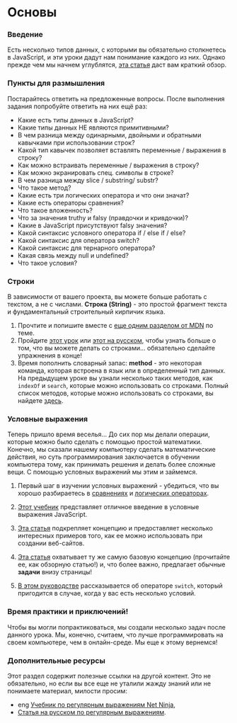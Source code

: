 # Основы

### Введение

Есть несколько типов данных, с которыми вы обязательно столкнетесь в JavaScript, и эти уроки дадут нам понимание каждого из них. Однако прежде чем мы начнем углублятся, [эта статья](https://learn.javascript.ru/types-intro) даст вам краткий обзор.

### Пункты для размышления

Постарайтесь ответить на предложенные вопросы. После выполнения задания попробуйте ответить на них ещё раз:

- Какие есть типы данных в JavaScript?
- Какие типы данных НЕ являются примитивными?
- В чем разница между одинарными, двойными и обратными кавычками при использовании строк?
- Какой тип кавычек позволяет вставлять переменные / выражения в строку?
- Как можно встраивать переменные / выражения в строку?
- Как можно экранировать спец. символы в строке?
- В чем разница между slice / substring/ substr?
- Что такое метод?
- Какие есть три логических оператора и что они значат?
- Какие есть операторы сравнения?
- Что такое вложенность?
- Что за значения truthy и falsy (правдочки и кривдочки)?
- Какие в JavaScript присутствуют falsy значения?
- Какой синтаксис условного оператора if / else if / else?
- Какой синтаксис для оператора switch?
- Какой синтаксис для тернарного оператора?
- Какая связь между null и undefined?
- Что такое условия?

### Строки

В зависимости от вашего проекта, вы можете больше работать с текстом, а не с числами. **Строка (String)** - это простой фрагмент текста и фундаментальный строительный кирпичик языка.

1. Прочтите и попишите вместе с [еще одним разделом от MDN](https://developer.mozilla.org/ru/docs/Learn/JavaScript/%D0%9F%D0%B5%D1%80%D0%B2%D1%8B%D0%B5_%D1%88%D0%B0%D0%B3%D0%B8/%D0%A1%D1%82%D1%80%D0%BE%D0%BA%D0%B8) по теме.
2. Пройдите [этот урок](https://www.w3schools.com/js/js_string_methods.asp) или [этот на русском](https://learn.javascript.ru/string), чтобы узнать больше о том, что вы можете делать со строками... обязательно cделайте упражнения в конце!
3. Время пополнить словарный запас: **method** - это некоторая команда, которая встроена в язык или в определенный тип данных. На предыдущем уроке вы узнали несколько таких методов, как `indexOf` и `search`, которые можно использовать со строками. Полный список методов, которые можно использовать со строками, вы найдете [здесь](https://developer.mozilla.org/ru/docs/Web/JavaScript/Reference/Global_Objects/String).

### Условные выражения

Теперь пришло время веселья... До сих пор мы делали операции, которые можно было сделать с помощью простой математики. Конечно, мы сказали нашему компьютеру сделать математические действия, но суть программирования заключается в обучении компьютера тому, как принимать решения и делать более сложные вещи. С помощью условных выражений мы этим и займемся.

1. Первый шаг в изучении условных выражений - убедиться, что вы хорошо разбираетесь в [сравнениях](https://learn.javascript.ru/comparison) и [логических операторах](https://learn.javascript.ru/logical-ops).

2. [Этот учебник](https://www.w3schools.com/js/js_if_else.asp) представляет отличное введение в условные выражения JavaScript.

3. [Эта статья](https://developer.mozilla.org/ru/docs/Learn/JavaScript/Building_blocks/conditionals) подкрепляет концепцию и предоставляет несколько интересных примеров того, как ее можно использовать при создании веб-сайтов.

4. [Эта статья](https://learn.javascript.ru/ifelse) охватывает ту же самую базовую концепцию (прочитайте ее, как обзорную статью!) и, что более важно, предлагает обычные **задачи** внизу страницы!

5. [В этом руководстве](https://learn.javascript.ru/switch) рассказывается об операторе `switch`, который пригодится в случае, когда у вас есть несколько условий.

### Время практики и приключений!

Чтобы вы могли попрактиковаться, мы создали несколько задач после данного урока. Мы, конечно, считаем, что лучше программировать на своем компьютере, чем в онлайн-среде. Мы еще к этому вернемся!

### Дополнительные ресурсы

Этот раздел содержит полезные ссылки на другой контент. Это не обязательно, но если вы все еще не уталили жажду знаний или не понимаете материал, милости просим:

- <span class="btn-fill btn btn-xs btn-success">eng</span> [Учебник по регулярным выражениям Net Ninja](https://www.youtube.com/playlist?list=PL4cUxeGkcC9g6m_6Sld9Q4jzqdqHd2HiD),
- [Статья на русском по регулярным выражениям](https://learn.javascript.ru/regular-expressions-javascript).
